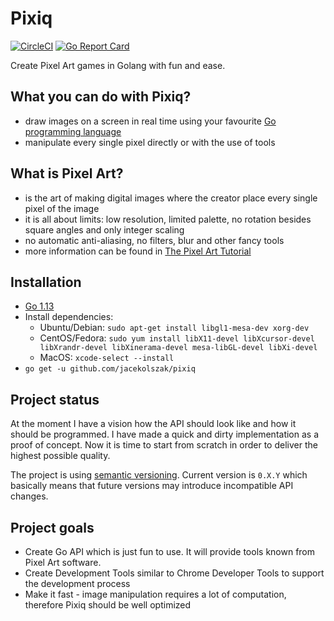 # Pixiq

[![CircleCI](https://circleci.com/gh/jacekolszak/pixiq.svg?style=svg)](https://circleci.com/gh/jacekolszak/pixiq)
[![Go Report Card](https://goreportcard.com/badge/github.com/jacekolszak/pixiq)](https://goreportcard.com/report/github.com/jacekolszak/pixiq)

Create Pixel Art games in Golang with fun and ease.

## What you can do with Pixiq?

+ draw images on a screen in real time using your favourite [Go programming language](https://golang.org/)
+ manipulate every single pixel directly or with the use of tools

## What is Pixel Art?

+ is the art of making digital images where the creator place every single pixel of the image
+ it is all about limits: low resolution, limited palette, no rotation besides square angles and only integer scaling
+ no automatic anti-aliasing, no filters, blur and other fancy tools
+ more information can be found in [The Pixel Art Tutorial](http://pixeljoint.com/forum/forum_posts.asp?TID=11299)

## Installation

+ [Go 1.13](https://golang.org/dl/)
+ Install dependencies:
    + Ubuntu/Debian: `sudo apt-get install libgl1-mesa-dev xorg-dev`
    + CentOS/Fedora: `sudo yum install libX11-devel libXcursor-devel libXrandr-devel libXinerama-devel mesa-libGL-devel libXi-devel`
    + MacOS: `xcode-select --install`
+ `go get -u github.com/jacekolszak/pixiq`

## Project status

At the moment I have a vision how the API should look like and how it should be programmed.
I have made a quick and dirty implementation as a proof of concept. 
Now it is time to start from scratch in order to deliver the highest possible quality.

The project is using [semantic versioning](https://semver.org/). Current version is `0.X.Y` which basically means that 
future versions may introduce incompatible API changes. 

## Project goals

+ Create Go API which is just fun to use. It will provide tools known from Pixel Art software.
+ Create Development Tools similar to Chrome Developer Tools to support the development process
+ Make it fast - image manipulation requires a lot of computation, therefore Pixiq should be well optimized
